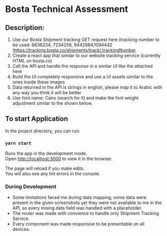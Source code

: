 # Bosta Technical Assessment

## Description:
1. Use our Bosta Shipment tracking GET request here (tracking number to be used: 6636234, 7234258, 9442984,1094442 )https://tracking.bosta.co/shipments/track/:trackingNumber
2. Create a react app that similar to our website tracking service (currently HTML on bosta.co)
3. Call the API and handle the response in a similar UI like the attached here
4. Build the UI completely responsive and use a UI assets similar to the ones inside these images
5. Data returned in the API is strings in english, please map it to Arabic with any way you think it will be better
6. Use font name: Cairo (search for it) and make the font weight adjustment similar to the shown below.

## To start Application

In the project directory, you can run:

### `yarn start`

Runs the app in the development mode.\
Open [http://localhost:3000](http://localhost:3000) to view it in the browser.

The page will reload if you make edits.\
You will also see any lint errors in the console.

### During Development
- Some limitations faced me during data mapping, some data were present in the given screenshots yet they were not available to me in the API, so every mising data field was handled with a placeholder.
- The router was made with convience to handle only Shipment Tracking Service.
- Every component was made responsive to be presentable on all devices.
